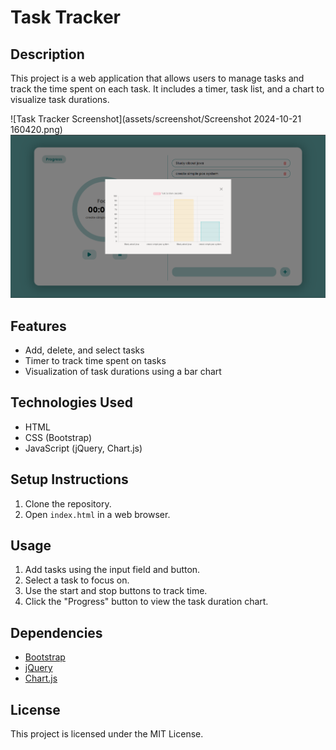 # Task Tracker

## Description
This project is a web application that allows users to manage tasks and track the time spent on each task. It includes a timer, task list, and a chart to visualize task durations.

![Task Tracker Screenshot](assets/screenshot/Screenshot 2024-10-21 160420.png)
![Task Tracker Screenshot](assets/screenshot/Screenshot%202024-10-21%20160940.png)

## Features
- Add, delete, and select tasks
- Timer to track time spent on tasks
- Visualization of task durations using a bar chart

## Technologies Used
- HTML
- CSS (Bootstrap)
- JavaScript (jQuery, Chart.js)

## Setup Instructions
1. Clone the repository.
2. Open `index.html` in a web browser.

## Usage
1. Add tasks using the input field and button.
2. Select a task to focus on.
3. Use the start and stop buttons to track time.
4. Click the "Progress" button to view the task duration chart.

## Dependencies
- [Bootstrap](https://getbootstrap.com/)
- [jQuery](https://jquery.com/)
- [Chart.js](https://www.chartjs.org/)

## License
This project is licensed under the MIT License.
